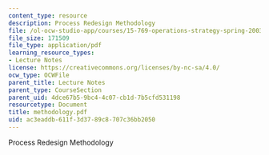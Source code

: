 ```yaml
---
content_type: resource
description: Process Redesign Methodology
file: /ol-ocw-studio-app/courses/15-769-operations-strategy-spring-2003/ac3eaddb611f3d3789c8707c36bb2050_methodology.pdf
file_size: 171509
file_type: application/pdf
learning_resource_types:
- Lecture Notes
license: https://creativecommons.org/licenses/by-nc-sa/4.0/
ocw_type: OCWFile
parent_title: Lecture Notes
parent_type: CourseSection
parent_uid: 4dce67b5-9bc4-4c07-cb1d-7b5cfd531198
resourcetype: Document
title: methodology.pdf
uid: ac3eaddb-611f-3d37-89c8-707c36bb2050
---
```

Process Redesign Methodology